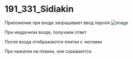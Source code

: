 # 191_331_Sidiakin

Приложение при входе запрашивает ввод пароля
![image](https://user-images.githubusercontent.com/48617052/177002347-f3e1a5c6-5627-4581-9143-a0f96e0f8654.png)


При неудачном входе, получаем ответ


После входа отображаются плитки с числами

При нажатии на планки, они скрываются. 





